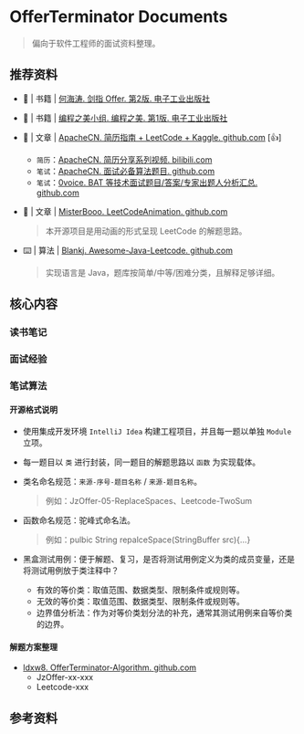 # OfferTerminator Documents

 > 偏向于软件工程师的面试资料整理。

## 推荐资料
- 📖 | 书籍 | [何海涛. 剑指 Offer. 第2版. 电子工业出版社](https://book.douban.com/subject/27008702/)
-  📖 | 书籍 | [编程之美小组. 编程之美. 第1版. 电子工业出版社](https://book.douban.com/subject/30351275/)
- 📝 | 文章 | [ApacheCN. 简历指南 + LeetCode + Kaggle. github.com](https://github.com/apachecn/Interview) [👍]
	- `简历`：[ApacheCN. 简历分享系列视频. bilibili.com](https://www.bilibili.com/video/av53122083)
	- `笔试`：[ApacheCN. 面试必备算法题目. github.com](https://github.com/apachecn/Interview/tree/master/docs/Algorithm)
	- `笔试`：[0voice. BAT 等技术面试题目/答案/专家出题人分析汇总. github.com](https://github.com/0voice/interview_internal_reference)
-  📝 | 文章 | [MisterBooo. LeetCodeAnimation. github.com](https://github.com/MisterBooo/LeetCodeAnimation)

	> 本开源项目是用动画的形式呈现 LeetCode 的解题思路。
	
- ⌨️ | 算法 | [Blankj. Awesome-Java-Leetcode. github.com](https://github.com/Blankj/awesome-java-leetcode)

	> 实现语言是 Java，题库按简单/中等/困难分类，且解释足够详细。

## 核心内容
### 读书笔记

### 面试经验

### 笔试算法
#### 开源格式说明
- 使用集成开发环境 `IntelliJ Idea` 构建工程项目，并且每一题以单独 `Module` 立项。
- 每一题目以 `类` 进行封装，同一题目的解题思路以 `函数` 为实现载体。
- 类名命名规范：`来源-序号-题目名称` / `来源-题目名称`。

	> 例如：JzOffer-05-ReplaceSpaces、Leetcode-TwoSum

- 函数命名规范：驼峰式命名法。
	
	> 例如：pulbic String repalceSpace(StringBuffer src){...}

- 黑盒测试用例：便于解题、复习，是否将测试用例定义为类的成员变量，还是将测试用例放于类注释中？
	- 有效的等价类：取值范围、数据类型、限制条件或规则等。
	- 无效的等价类：取值范围、数据类型、限制条件或规则等。
	- 边界值分析法：作为对等价类划分法的补充，通常其测试用例来自等价类的边界。

#### 解题方案整理
- [ldxw8. OfferTerminator-Algorithm. github.com](#)
	- JzOffer-xx-xxx
	- Leetcode-xxx


## 参考资料